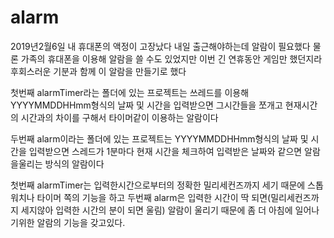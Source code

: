 # alarm

2019년2월6일 
내 휴대폰의 액정이 고장났다 
내일 출근해야하는데 알람이 필요했다 
물론 가족의 휴대폰을 이용해 알람을 쓸 수도 있었지만 이번 긴 연휴동안 게임만 했던지라 후회스러운 기분과 함께 이 알람을 만들기로 했다

첫번째
alarmTimer라는 폴더에 있는 프로젝트는 쓰레드를 이용해 YYYYMMDDHHmm형식의 날짜 및 시간을 입력받으면 그시간들을 쪼개고 현재시간의 시간과의 차이를 구해서 타이머같이 이용하는 알람이다

두번째
alarm이라는 폴더에 있는 프로젝트는 YYYYMMDDHHmm형식의 날짜 및 시간을 입력받으면 스레드가 1분마다 현재 시간을 체크하여 입력받은 날짜와 같으면 알람을울리는 방식의 알람이다

첫번째 alarmTimer는 입력한시간으로부터의 정확한 밀리세컨즈까지 세기 때문에 스톱워치나 타이머 쪽의 기능을 하고 두번째 alarm은 입력한 시간이 딱 되면(밀리세컨즈까지 세지않아 입력한 시간의 분이 되면 울림) 알람이 울리기 때문에 좀 더 아침에 일어나기위한 알람의 기능을 갖고있다.  
